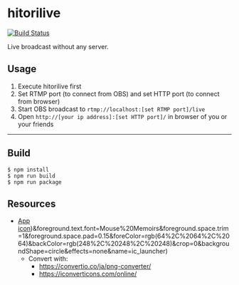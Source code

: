 # hitorilive
[![Build Status](https://travis-ci.org/progre/typescript-boilerplate.svg?branch=master)](https://travis-ci.org/progre/typescript-boilerplate)

Live broadcast without any server.

## Usage

1. Execute hitorilive first
2. Set RTMP port (to connect from OBS) and set HTTP port (to connect from browser)
3. Start OBS broadcast to `rtmp://localhost:[set RTMP port]/live`
4. Open `http://[your ip address]:[set HTTP port]/` in browser of you or your friends

----

## Build

```
$ npm install
$ npm run build
$ npm run package
```

## Resources

- [App icon](https://romannurik.github.io/AndroidAssetStudio/icons-launcher.html#foreground.type=text&foreground.text.text=%E2%97%80))&foreground.text.font=Mouse%20Memoirs&foreground.space.trim=1&foreground.space.pad=0.15&foreColor=rgb(64%2C%2064%2C%2064)&backColor=rgb(248%2C%20248%2C%20248)&crop=0&backgroundShape=circle&effects=none&name=ic_launcher)
  - Convert with:
    - https://convertio.co/ja/png-converter/
    - https://iconverticons.com/online/
